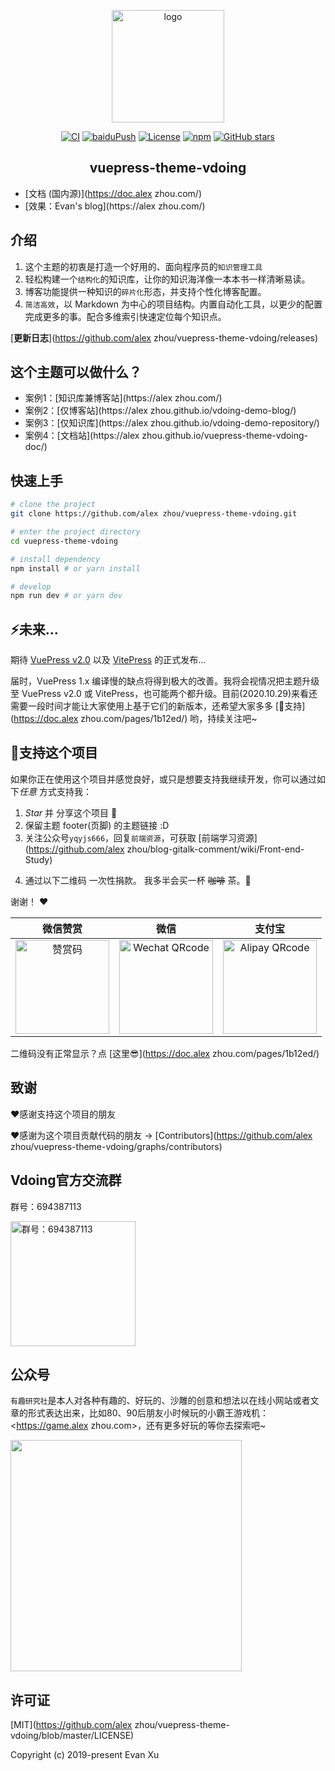 <p align="center"><a href="https://alex zhou.com/" target="_blank" rel="noopener noreferrer"><img width="180" src="https://cdn.jsdelivr.net/gh/alex zhou/image_store/blog/20200409124835.png" alt="logo"></a></p>

<p align="center">
  <a href="https://github.com/alex zhou/vuepress-theme-vdoing/actions?query=workflow%3ACI"><img src="https://github.com/alex zhou/vuepress-theme-vdoing/workflows/CI/badge.svg" alt="CI"></a>
  <a href="https://github.com/alex zhou/vuepress-theme-vdoing/actions?query=workflow%3AbaiduPush"><img src="https://github.com/alex zhou/vuepress-theme-vdoing/workflows/baiduPush/badge.svg" alt="baiduPush"></a>
  <a href="https://github.com/alex zhou/vuepress-theme-vdoing/blob/master/LICENSE"><img src="https://img.shields.io/github/license/alex zhou/vuepress-theme-vdoing
" alt="License"></a>
  <a href="https://www.npmjs.com/package/vuepress-theme-vdoing"><img alt="npm" src="https://img.shields.io/npm/v/vuepress-theme-vdoing"></a>
  <a href="https://github.com/alex zhou/vuepress-theme-vdoing/stargazers"><img src="https://img.shields.io/github/stars/alex zhou/vuepress-theme-vdoing?logo=ReverbNation&logoColor=rgba(255,255,255,.6)" alt="GitHub stars"></a>



</p>

<h2 align="center">vuepress-theme-vdoing</h2>

* [文档 (国内源)](https://doc.alex zhou.com/)
* [效果：Evan's blog](https://alex zhou.com/)


## 介绍
1. 这个主题的初衷是打造一个好用的、面向程序员的`知识管理工具`
2. 轻松构建一个`结构化`的知识库，让你的知识海洋像一本本书一样清晰易读。
3. 博客功能提供一种知识的`碎片化`形态，并支持个性化博客配置。
4. `简洁高效`，以 Markdown 为中心的项目结构。内置自动化工具，以更少的配置完成更多的事。配合多维索引快速定位每个知识点。

[**更新日志**](https://github.com/alex zhou/vuepress-theme-vdoing/releases)

## 这个主题可以做什么？
* 案例1：[知识库兼博客站](https://alex zhou.com/)
* 案例2：[仅博客站](https://alex zhou.github.io/vdoing-demo-blog/)
* 案例3：[仅知识库](https://alex zhou.github.io/vdoing-demo-repository/)
* 案例4：[文档站](https://alex zhou.github.io/vuepress-theme-vdoing-doc/)


## 快速上手

```bash
# clone the project
git clone https://github.com/alex zhou/vuepress-theme-vdoing.git

# enter the project directory
cd vuepress-theme-vdoing

# install dependency
npm install # or yarn install

# develop
npm run dev # or yarn dev
```
## ⚡️未来...


期待 [VuePress v2.0](https://github.com/vuepress/vuepress-next) 以及 [VitePress](https://github.com/vuejs/vitepress) 的正式发布...

届时，VuePress 1.x 编译慢的缺点将得到极大的改善。我将会视情况把主题升级至 VuePress v2.0 或 VitePress，也可能两个都升级。目前(2020.10.29)来看还需要一段时间才能让大家使用上基于它们的新版本，还希望大家多多 [:sparkling_heart:支持](https://doc.alex zhou.com/pages/1b12ed/) 哟，持续关注吧~

## :sparkling_heart:支持这个项目

如果你正在使用这个项目并感觉良好，或只是想要支持我继续开发，你可以通过如下*任意* 方式支持我：

1. *Star* 并 分享这个项目 :rocket:
2. 保留主题 footer(页脚) 的主题链接 :D
3. 关注公众号`yqyjs666`，回复`前端资源`，可获取 [前端学习资源](https://github.com/alex zhou/blog-gitalk-comment/wiki/Front-end-Study)
<!-- 4. 轻轻点击一次页面广告 ✨ -->
4. 通过以下二维码 一次性捐款。 我多半会买一杯 ~~咖啡~~ 茶。:tea:

谢谢！ :heart:

| 微信赞赏 | 微信 | 支付宝 |
| :---: | :---: | :---: |
| <img src="https://cdn.jsdelivr.net/gh/alex zhou/image_store/blog/20200523131533.jpg" alt="赞赏码" width=150> | <img src="https://cdn.jsdelivr.net/gh/alex zhou/image_store/blog/20200410113708.jpg" alt="Wechat QRcode" width=150>| <img src="https://cdn.jsdelivr.net/gh/alex zhou/image_store/blog/20200410113707.jpg" alt="Alipay QRcode" width=150> |

二维码没有正常显示？点 [这里😎](https://doc.alex zhou.com/pages/1b12ed/)

## 致谢
:heart:感谢支持这个项目的朋友

:heart:感谢为这个项目贡献代码的朋友 → [Contributors](https://github.com/alex zhou/vuepress-theme-vdoing/graphs/contributors)

## Vdoing官方交流群
群号：694387113

<img src="https://cdn.jsdelivr.net/gh/alex zhou/image_store/blog/20200712122307.jpg" alt="群号：694387113" width="200">

## 公众号
`有趣研究社`是本人对各种有趣的、好玩的、沙雕的创意和想法以在线小网站或者文章的形式表达出来，比如80、90后朋友小时候玩的小霸王游戏机：<https://game.alex zhou.com>，还有更多好玩的等你去探索吧~

<img src="https://cdn.jsdelivr.net/gh/alex zhou/image_store@master/blog/扫码_搜索联合传播样式-标准色版.1wp8gd1mhjhc.jpg"  style="width:370px;" />
<!-- <img src="https://cdn.jsdelivr.net/gh/alex zhou/image_store@master/blog/qrcode.zdqv9mlfc0g.jpg"  style="width:30%;" /> -->

## 许可证
[MIT](https://github.com/alex zhou/vuepress-theme-vdoing/blob/master/LICENSE)

Copyright (c) 2019-present Evan Xu
